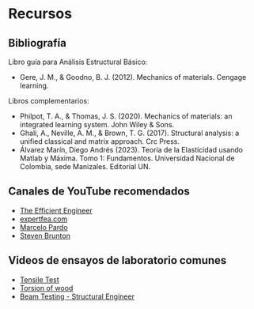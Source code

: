 # Recursos

## Bibliografía

Libro guía para Análisis Estructural Básico:
- Gere, J. M., & Goodno, B. J. (2012). Mechanics of materials. Cengage learning.

Libros complementarios:
- Philpot, T. A., & Thomas, J. S. (2020). Mechanics of materials: an integrated learning system. John Wiley & Sons.
- Ghali, A., Neville, A. M., & Brown, T. G. (2017). Structural analysis: a unified classical and matrix approach. Crc Press.
- Álvarez Marín, Diego Andrés (2023). Teoría de la Elasticidad usando Matlab y Máxima. Tomo 1: Fundamentos. Universidad Nacional de Colombia, sede Manizales. Editorial UN.

## Canales de YouTube recomendados

- [The Efficient Engineer](https://www.youtube.com/channel/UCXAS_Ekkq0iFJ9dSUIkcAkw)
- [expertfea.com](https://www.youtube.com/c/expertfeacom/featured)
- [Marcelo Pardo](https://www.youtube.com/user/hondamarz)
- [Steven Brunton](https://www.youtube.com/@Eigensteve)

## Videos de ensayos de laboratorio comunes

- [Tensile Test](https://www.youtube.com/watch?v=D8U4G5kcpcM)
- [Torsion of wood](https://www.youtube.com/watch?v=mTPYmrCuYnY)
- [Beam Testing - Structural Engineer](https://www.youtube.com/watch?v=xYbhZ46edaQ)